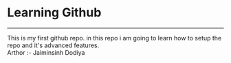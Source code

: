 # Learning Github

-----------------------------------------

This is my first github repo. in this repo i am going to learn how to setup the repo and it's advanced features.
<br>
Arthor :- Jaiminsinh Dodiya
